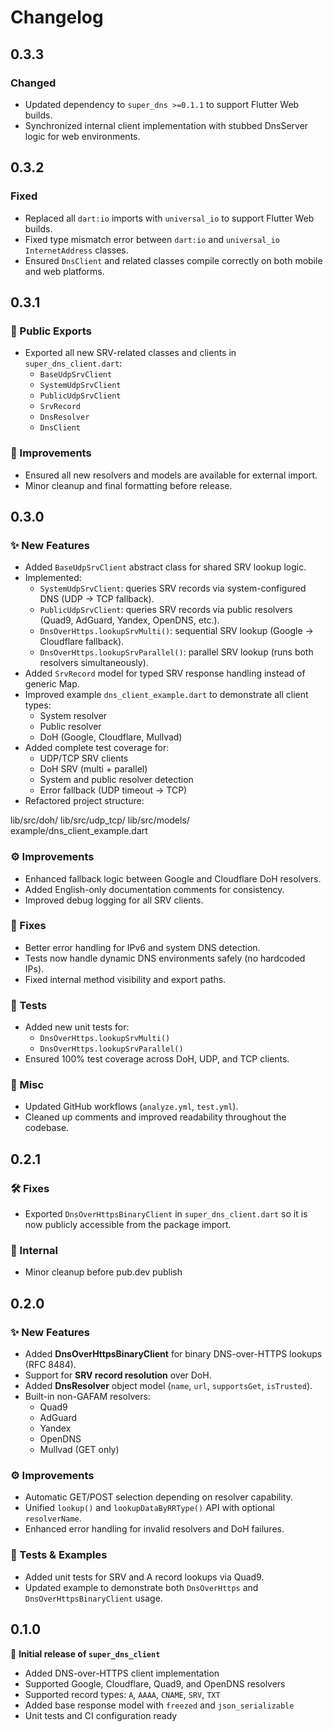 # Changelog

## 0.3.3
### Changed
- Updated dependency to `super_dns >=0.1.1` to support Flutter Web builds.
- Synchronized internal client implementation with stubbed DnsServer logic for web environments.

## 0.3.2

### Fixed
- Replaced all `dart:io` imports with `universal_io` to support Flutter Web builds.
- Fixed type mismatch error between `dart:io` and `universal_io` `InternetAddress` classes.
- Ensured `DnsClient` and related classes compile correctly on both mobile and web platforms.

## 0.3.1

### 🔧 Public Exports
- Exported all new SRV-related classes and clients in `super_dns_client.dart`:
  - `BaseUdpSrvClient`
  - `SystemUdpSrvClient`
  - `PublicUdpSrvClient`
  - `SrvRecord`
  - `DnsResolver`
  - `DnsClient`

### 🧩 Improvements
- Ensured all new resolvers and models are available for external import.
- Minor cleanup and final formatting before release.

## 0.3.0

### ✨ New Features
- Added `BaseUdpSrvClient` abstract class for shared SRV lookup logic.
- Implemented:
  - `SystemUdpSrvClient`: queries SRV records via system-configured DNS (UDP → TCP fallback).
  - `PublicUdpSrvClient`: queries SRV records via public resolvers (Quad9, AdGuard, Yandex, OpenDNS, etc.).
  - `DnsOverHttps.lookupSrvMulti()`: sequential SRV lookup (Google → Cloudflare fallback).
  - `DnsOverHttps.lookupSrvParallel()`: parallel SRV lookup (runs both resolvers simultaneously).
- Added `SrvRecord` model for typed SRV response handling instead of generic Map.
- Improved example `dns_client_example.dart` to demonstrate all client types:
  - System resolver
  - Public resolver
  - DoH (Google, Cloudflare, Mullvad)
- Added complete test coverage for:
  - UDP/TCP SRV clients
  - DoH SRV (multi + parallel)
  - System and public resolver detection
  - Error fallback (UDP timeout → TCP)
- Refactored project structure:

lib/src/doh/
lib/src/udp_tcp/
lib/src/models/
example/dns_client_example.dart

### ⚙️ Improvements
- Enhanced fallback logic between Google and Cloudflare DoH resolvers.
- Added English-only documentation comments for consistency.
- Improved debug logging for all SRV clients.

### 🧩 Fixes
- Better error handling for IPv6 and system DNS detection.
- Tests now handle dynamic DNS environments safely (no hardcoded IPs).
- Fixed internal method visibility and export paths.

### 🧪 Tests
- Added new unit tests for:
  - `DnsOverHttps.lookupSrvMulti()`
  - `DnsOverHttps.lookupSrvParallel()`
- Ensured 100% test coverage across DoH, UDP, and TCP clients.

### 🔧 Misc
- Updated GitHub workflows (`analyze.yml`, `test.yml`).
- Cleaned up comments and improved readability throughout the codebase.

## 0.2.1

### 🛠 Fixes
- Exported `DnsOverHttpsBinaryClient` in `super_dns_client.dart`
  so it is now publicly accessible from the package import.

### 🔧 Internal
- Minor cleanup before pub.dev publish


## 0.2.0

### ✨ New Features
- Added **DnsOverHttpsBinaryClient** for binary DNS-over-HTTPS lookups (RFC 8484).
- Support for **SRV record resolution** over DoH.
- Added **DnsResolver** object model (`name`, `url`, `supportsGet`, `isTrusted`).
- Built-in non-GAFAM resolvers:
    - Quad9
    - AdGuard
    - Yandex
    - OpenDNS
    - Mullvad (GET only)

### ⚙️ Improvements
- Automatic GET/POST selection depending on resolver capability.
- Unified `lookup()` and `lookupDataByRRType()` API with optional `resolverName`.
- Enhanced error handling for invalid resolvers and DoH failures.

### 🧪 Tests & Examples
- Added unit tests for SRV and A record lookups via Quad9.
- Updated example to demonstrate both `DnsOverHttps` and `DnsOverHttpsBinaryClient` usage.

## 0.1.0

🎉 **Initial release of `super_dns_client`**

- Added DNS-over-HTTPS client implementation
- Supported Google, Cloudflare, Quad9, and OpenDNS resolvers
- Supported record types: `A`, `AAAA`, `CNAME`, `SRV`, `TXT`
- Added base response model with `freezed` and `json_serializable`
- Unit tests and CI configuration ready
